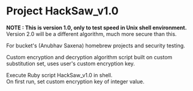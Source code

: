 # Project HackSaw_v1.0

<b>NOTE : This is version 1.0, only to test speed in Unix shell environment.</b>
<br>Version 2.0 will be a different algorithm, much more secure than this.

For bucket's (Anubhav Saxena) homebrew projects and security testing.

Custom encryption and decryption algorithm script built on custom substitution set, uses user's custom encryption key.

Execute Ruby script HackSaw_v1.0 in shell.<br>
On first run, set custom encryption key of integer value.
